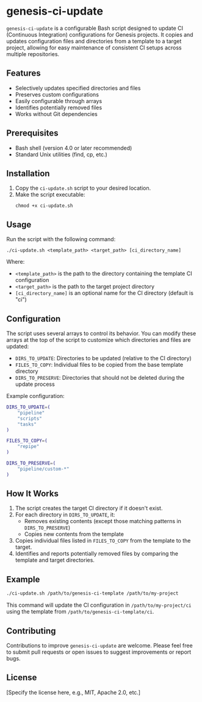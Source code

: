# genesis-ci-update

`genesis-ci-update` is a configurable Bash script designed to update CI (Continuous Integration) configurations for Genesis projects. It copies and updates configuration files and directories from a template to a target project, allowing for easy maintenance of consistent CI setups across multiple repositories.

## Features

- Selectively updates specified directories and files
- Preserves custom configurations
- Easily configurable through arrays
- Identifies potentially removed files
- Works without Git dependencies

## Prerequisites

- Bash shell (version 4.0 or later recommended)
- Standard Unix utilities (find, cp, etc.)

## Installation

1. Copy the `ci-update.sh` script to your desired location.
2. Make the script executable:
   ```
   chmod +x ci-update.sh
   ```

## Usage

Run the script with the following command:

```
./ci-update.sh <template_path> <target_path> [ci_directory_name]
```

Where:
- `<template_path>` is the path to the directory containing the template CI configuration
- `<target_path>` is the path to the target project directory
- `[ci_directory_name]` is an optional name for the CI directory (default is "ci")

## Configuration

The script uses several arrays to control its behavior. You can modify these arrays at the top of the script to customize which directories and files are updated:

- `DIRS_TO_UPDATE`: Directories to be updated (relative to the CI directory)
- `FILES_TO_COPY`: Individual files to be copied from the base template directory
- `DIRS_TO_PRESERVE`: Directories that should not be deleted during the update process

Example configuration:

```bash
DIRS_TO_UPDATE=(
    "pipeline"
    "scripts"
    "tasks"
)

FILES_TO_COPY=(
    "repipe"
)

DIRS_TO_PRESERVE=(
    "pipeline/custom-*"
)
```

## How It Works

1. The script creates the target CI directory if it doesn't exist.
2. For each directory in `DIRS_TO_UPDATE`, it:
   - Removes existing contents (except those matching patterns in `DIRS_TO_PRESERVE`)
   - Copies new contents from the template
3. Copies individual files listed in `FILES_TO_COPY` from the template to the target.
4. Identifies and reports potentially removed files by comparing the template and target directories.

## Example

```bash
./ci-update.sh /path/to/genesis-ci-template /path/to/my-project
```

This command will update the CI configuration in `/path/to/my-project/ci` using the template from `/path/to/genesis-ci-template/ci`.

## Contributing

Contributions to improve `genesis-ci-update` are welcome. Please feel free to submit pull requests or open issues to suggest improvements or report bugs.

## License

[Specify the license here, e.g., MIT, Apache 2.0, etc.]
